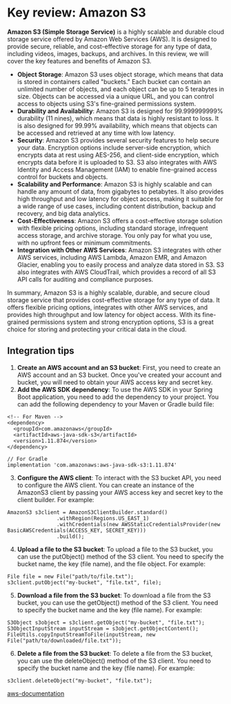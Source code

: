 # Key review: Amazon S3
<b>Amazon S3 (Simple Storage Service)</b> is a highly scalable and durable cloud storage service offered by Amazon Web Services (AWS). It is designed to provide secure, reliable, and cost-effective storage for any type of data, including videos, images, backups, and archives. In this review, we will cover the key features and benefits of Amazon S3.
- <b>Object Storage</b>: Amazon S3 uses object storage, which means that data is stored in containers called "buckets." Each bucket can contain an unlimited number of objects, and each object can be up to 5 terabytes in size. Objects can be accessed via a unique URL, and you can control access to objects using S3's fine-grained permissions system.
- <b>Durability and Availability</b>: Amazon S3 is designed for 99.999999999% durability (11 nines), which means that data is highly resistant to loss. It is also designed for 99.99% availability, which means that objects can be accessed and retrieved at any time with low latency.
- <b>Security</b>: Amazon S3 provides several security features to help secure your data. Encryption options include server-side encryption, which encrypts data at rest using AES-256, and client-side encryption, which encrypts data before it is uploaded to S3. S3 also integrates with AWS Identity and Access Management (IAM) to enable fine-grained access control for buckets and objects.
- <b>Scalability and Performance</b>: Amazon S3 is highly scalable and can handle any amount of data, from gigabytes to petabytes. It also provides high throughput and low latency for object access, making it suitable for a wide range of use cases, including content distribution, backup and recovery, and big data analytics.
- <b>Cost-Effectiveness</b>: Amazon S3 offers a cost-effective storage solution with flexible pricing options, including standard storage, infrequent access storage, and archive storage. You only pay for what you use, with no upfront fees or minimum commitments.
- <b>Integration with Other AWS Services</b>: Amazon S3 integrates with other AWS services, including AWS Lambda, Amazon EMR, and Amazon Glacier, enabling you to easily process and analyze data stored in S3. S3 also integrates with AWS CloudTrail, which provides a record of all S3 API calls for auditing and compliance purposes.

In summary, Amazon S3 is a highly scalable, durable, and secure cloud storage service that provides cost-effective storage for any type of data. It offers flexible pricing options, integrates with other AWS services, and provides high throughput and low latency for object access. With its fine-grained permissions system and strong encryption options, S3 is a great choice for storing and protecting your critical data in the cloud.

## Integration tips
1. <b>Create an AWS account and an S3 bucket</b>: First, you need to create an AWS account and an S3 bucket. Once you've created your account and bucket, you will need to obtain your AWS access key and secret key.
2. <b>Add the AWS SDK dependency</b>: To use the AWS SDK in your Spring Boot application, you need to add the dependency to your project. You can add the following dependency to your Maven or Gradle build file:
```
<!-- For Maven -->
<dependency>
  <groupId>com.amazonaws</groupId>
  <artifactId>aws-java-sdk-s3</artifactId>
  <version>1.11.874</version>
</dependency>

// For Gradle
implementation 'com.amazonaws:aws-java-sdk-s3:1.11.874'
```
3. <b>Configure the AWS client</b>: To interact with the S3 bucket API, you need to configure the AWS client. You can create an instance of the AmazonS3 client by passing your AWS access key and secret key to the client builder. For example:
```
AmazonS3 s3client = AmazonS3ClientBuilder.standard()
                .withRegion(Regions.US_EAST_1)
                .withCredentials(new AWSStaticCredentialsProvider(new BasicAWSCredentials(ACCESS_KEY, SECRET_KEY)))
                .build();
```
4. <b>Upload a file to the S3 bucket</b>: To upload a file to the S3 bucket, you can use the putObject() method of the S3 client. You need to specify the bucket name, the key (file name), and the file object. For example:
```
File file = new File("path/to/file.txt");
s3client.putObject("my-bucket", "file.txt", file);
```
5. <b>Download a file from the S3 bucket</b>: To download a file from the S3 bucket, you can use the getObject() method of the S3 client. You need to specify the bucket name and the key (file name). For example:
```
S3Object s3object = s3client.getObject("my-bucket", "file.txt");
S3ObjectInputStream inputStream = s3object.getObjectContent();
FileUtils.copyInputStreamToFile(inputStream, new File("path/to/downloaded/file.txt"));
```
6. <b>Delete a file from the S3 bucket</b>: To delete a file from the S3 bucket, you can use the deleteObject() method of the S3 client. You need to specify the bucket name and the key (file name). For example:
```
s3client.deleteObject("my-bucket", "file.txt");
```

[aws-documentation](https://docs.aws.amazon.com/s3/?icmpid=docs_homepage_storage)